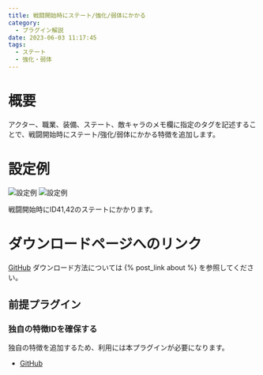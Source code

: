 ```yaml
---
title: 戦闘開始時にステート/強化/弱体にかかる
category:
  - プラグイン解説
date: 2023-06-03 11:17:45
tags:
  - ステート
  - 強化・弱体
---
```


# 概要

アクター、職業、装備、ステート、敵キャラのメモ欄に指定のタグを記述することで、戦闘開始時にステート/強化/弱体にかかる特徴を追加します。

# 設定例

![設定例](setting1.png "設定例")
![設定例](setting2.png "設定例")

戦闘開始時にID41,42のステートにかかります。

# ダウンロードページへのリンク

[GitHub](https://github.com/elleonard/DarkPlasma-MZ-Plugins/blob/release/DarkPlasma_StateBuffOnBattleStart.js)
ダウンロード方法については {% post_link about %} を参照してください。

## 前提プラグイン

### 独自の特徴IDを確保する

独自の特徴を追加するため、利用には本プラグインが必要になります。

- [GitHub](https://github.com/elleonard/DarkPlasma-MZ-Plugins/blob/release/DarkPlasma_AllocateUniqueTraitId.js)
